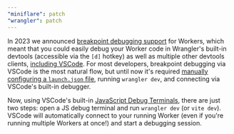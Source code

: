 ```yaml
---
"miniflare": patch
"wrangler": patch
---
```


In 2023 we announced [breakpoint debugging support](https://blog.cloudflare.com/debugging-cloudflare-workers/) for Workers, which meant that you could easily debug your Worker code in Wrangler's built-in devtools (accessible via the `[d]` hotkey) as well as multiple other devtools clients, [including VSCode](https://developers.cloudflare.com/workers/observability/dev-tools/breakpoints/). For most developers, breakpoint debugging via VSCode is the most natural flow, but until now it's required [manually configuring a `launch.json` file](https://developers.cloudflare.com/workers/observability/dev-tools/breakpoints/#setup-vs-code-to-use-breakpoints), running `wrangler dev`, and connecting via VSCode's built-in debugger. 

Now, using VSCode's built-in [JavaScript Debug Terminals](https://code.visualstudio.com/docs/nodejs/nodejs-debugging#_javascript-debug-terminal), there are just two steps: open a JS debug terminal and run `wrangler dev` (or `vite dev`). VSCode will automatically connect to your running Worker (even if you're running multiple Workers at once!) and start a debugging session.
